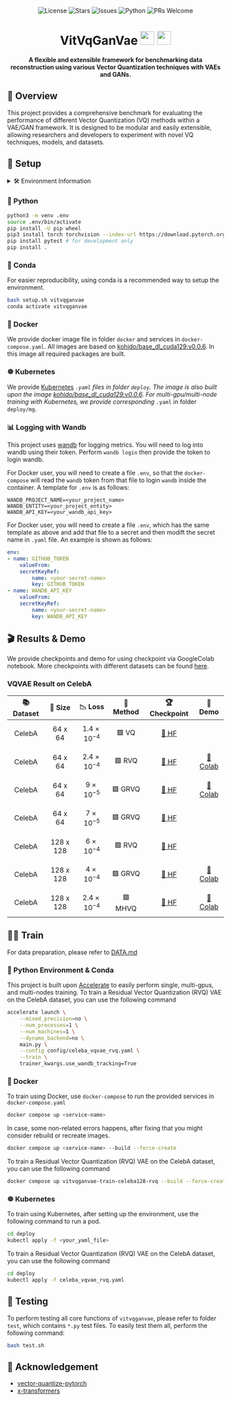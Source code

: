 
<p align="center">
    <img src="https://img.shields.io/github/license/KhoiDOO/vitvqganvae?style=flat-square" alt="License">
    <img src="https://img.shields.io/github/stars/KhoiDOO/vitvqganvae?style=flat-square" alt="Stars">
    <img src="https://img.shields.io/github/issues/KhoiDOO/vitvqganvae?style=flat-square" alt="Issues">
    <img src="https://img.shields.io/pypi/pyversions/torch?style=flat-square" alt="Python">
    <img src="https://img.shields.io/badge/PRs-welcome-brightgreen.svg?style=flat-square" alt="PRs Welcome">
</p>

<h1 align="center">VitVqGanVae <img src="https://cdn.jsdelivr.net/gh/twitter/twemoji@14.0.2/assets/svg/1f916.svg" width="32"/> <img src="https://cdn.jsdelivr.net/gh/twitter/twemoji@14.0.2/assets/svg/1f4a1.svg" width="32"/></h1>

<p align="center">
<b>A flexible and extensible framework for benchmarking data reconstruction using various Vector Quantization techniques with VAEs and GANs.</b>
</p>

## 📖 Overview

This project provides a comprehensive benchmark for evaluating the performance of different Vector Quantization (VQ) methods within a VAE/GAN framework. It is designed to be modular and easily extensible, allowing researchers and developers to experiment with novel VQ techniques, models, and datasets.


## 🚀 Setup


<details>
<summary>🛠️ Environment Information</summary>

- Python: 3.10.0
- CUDA: 12.9
- torch==2.8.0
- tqdm==4.67.1
- beartype==0.21.0
- omegaconf==2.3.0
- pillow==11.0.0
- opencv-python==4.12.0.88
- scikit-image==0.25.2
- albumentationsx==2.0.10
- scikit-learn==1.7.1
- wandb==0.21.1
- tensorboard==2.20.0
- datasets==4.0.0
- einops==0.8.1
- ema-pytorch==0.7.7
- pytorch-warmup==0.2.0
- pytorch-custom-utils==0.0.21
- memory-efficient-attention-pytorch==0.1.6
- sentencepiece==0.2.1
- transformers==4.55.3
- vector-quantize-pytorch==1.23.1
- accelerate==1.10.0
- torchinfo==1.8.0
- gdown==5.2.0
- onnx==1.19.0
- onnxruntime==1.22.1
- diffusers==0.35.1
- ninja==1.13.0

</details>

### 🐍 Python
```bash
python3 -m venv .env
source .env/bin/activate
pip install -U pip wheel
pip3 install torch torchvision --index-url https://download.pytorch.org/whl/cu129
pip install pytest # for development only
pip install .
```

### 🐾 Conda
For easier reproducibility, using conda is a recommended way to setup the environment.
```bash
bash setup.sh vitvqganvae
conda activate vitvqganvae
```

### 🐳 Docker
We provide docker image file in folder <code>docker</code> and services in <code>docker-compose.yaml</code>. All images are based on [kohido/base_dl_cuda129:v0.0.6](https://hub.docker.com/r/kohido/base_dl_cuda129). In this image all required packages are built. 

### ☸️ Kubernetes
We provide [Kubernetes](https://github.com/kubernetes/kubernetes) <code>*.yaml</code> files in folder <code>deploy</code>. The image is also built upon the image [kohido/base_dl_cuda129:v0.0.6](https://hub.docker.com/r/kohido/base_dl_cuda129). For multi-gpu/multi-node training with Kubernetes, we provide corresponding <code>*.yaml</code> in folder <code>deploy/mg</code>.


### 📊 Logging with Wandb
This project uses [wandb](https://github.com/wandb/wandb) for logging metrics. You will need to log into wandb using their token. Perform <code>wandb login</code> then provide the token to login wandb.

For Docker user, you will need to create a file ```.env```, so that the ```docker-compose``` will read the ```wandb``` token from that file to login ```wandb``` inside the container. A template for ```.env``` is as follows:

```
WANDB_PROJECT_NAME=<your_project_name>
WANDB_ENTITY=<your_project_entity>
WANDB_API_KEY=<your_wandb_api_key>
```

For Docker user, you will need to create a file ```.env```, which has the same template as above and add that file to a secret and then modift the secret name in ```.yaml``` file. An example is shown as follows:
```yaml
env:
- name: GITHUB_TOKEN
    valueFrom:
    secretKeyRef:
        name: <your-secret-name>
        key: GITHUB_TOKEN
- name: WANDB_API_KEY
    valueFrom:
    secretKeyRef:
        name: <your-secret-name>
        key: WANDB_API_KEY
```

## 🎬 Results & Demo

We provide checkpoints and demo for using checkpoint via GoogleColab notebook. More checkpoints with different datasets can be found [here](https://huggingface.co/kohido).

### VQVAE Result on CelebA
| 📚 <b>Dataset</b> | 📏 <b>Size</b> | 📉 <b>Loss</b> | 🧠 <b>Method</b> | 🏆 <b>Checkpoint</b> | 🚀 <b>Demo</b> |
|:---:|:---:|:----------------------:|:------:|:-----------:|:----:|
| CelebA | 64 x 64 | $$1.4\times 10^{-4}$$ | 🟩 VQ| <a href="https://huggingface.co/kohido/celeba_vqvae">🤗 HF</a> | |
| CelebA | 64 x 64 | $$2.4\times 10^{-4}$$ | 🟩 RVQ| <a href="https://huggingface.co/kohido/celeba_vqvae_rvq">🤗 HF</a> | <a href="https://colab.research.google.com/drive/138j09tvXXMVN6sHfWwKlNo3Z8TAMg6hl?usp=sharing">📓 Colab</a> |
| CelebA | 64 x 64 | $$9\times 10^{-5}$$ | 🟩 GRVQ| <a href="https://huggingface.co/kohido/celeba_vqvae_grvq">🤗 HF</a> | <a href="https://colab.research.google.com/drive/1InSAa_8FBvw5VLKhuo_yVBIkiGKpjJxc?usp=sharing">📓 Colab |
| CelebA | 64 x 64 | $$7\times 10^{-5}$$ | 🟩 GRVQ| <a href="https://huggingface.co/kohido/celeba_vqvae_mhvq">🤗 HF</a> | |
| CelebA | 128 x 128 | $$6\times 10^{-4}$$ | 🟩 RVQ| <a href="https://huggingface.co/kohido/celeba128_vqvae_rvq">🤗 HF</a> | |
| CelebA | 128 x 128 | $$4\times 10^{-4}$$ | 🟩 GRVQ| <a href="https://huggingface.co/kohido/celeba128_vqvae_grvq">🤗 HF</a> | <a href="https://colab.research.google.com/drive/11RbDpioFj3MAFYy2O-P5d_J7H40uhPjS?usp=sharing">📓 Colab |
| CelebA | 128 x 128 | $$2.4\times 10^{-4}$$ | 🟩 MHVQ| <a href="https://huggingface.co/kohido/celeba128_vqvae_mhvq">🤗 HF</a> | <a href="https://colab.research.google.com/drive/1PiFA0dFvcsVUwRh9x2VLhBecj2oYL3eP?usp=sharing">📓 Colab |

## 🏋️‍♂️ Train
For data preparation, please refer to [DATA.md](docs/md/DATA.md)

### 🐍 Python Environment & Conda
This project is built upon [Accelerate](https://github.com/huggingface/accelerate) to easily perform single, multi-gpus, and multi-nodes training. To train a Residual Vector Quantization (RVQ) VAE on the CelebA dataset, you can use the following command

```bash
accelerate launch \
    --mixed_precision=no \
    --num_processes=1 \
    --num_machines=1 \
    --dynamo_backend=no \
    main.py \
    --config config/celeba_vqvae_rvq.yaml \
    --train \
    trainer_kwargs.use_wandb_tracking=True
```

### 🐳 Docker
To train using Docker, use <code>docker-compose</code> to run the provided services in <code>docker-compose.yaml</code>
```bash
docker compose up <service-name>
```
In case, some non-related errors happens, after fixing that you might consider rebuild or recreate images.
```bash
docker compose up <service-name> --build --force-create
```
To train a Residual Vector Quantization (RVQ) VAE on the CelebA dataset, you can use the following command
```bash
docker compose up vitvqganvae-train-celeba128-rvq --build --force-create
```

### ☸️ Kubernetes
To train using Kubernetes, after setting up the environment, use the following command to run a pod.
```bash
cd deploy
kubectl apply -f <your_yaml_file>
```
To train a Residual Vector Quantization (RVQ) VAE on the CelebA dataset, you can use the following command
```bash
cd deploy
kubectl apply -f celeba_vqvae_rvq.yaml
```

## 🧪 Testing

To perform testing all core functions of ```vitvqganvae```, please refer to folder ```test```, which contains ```*.py``` test files. To easily test them all, perform the following command:
```bash
bash test.sh
```

## 🙏 Acknowledgement
- [vector-quantize-pytorch](https://github.com/lucidrains/vector-quantize-pytorch)
- [x-transformers](https://github.com/lucidrains/x-transformers)
